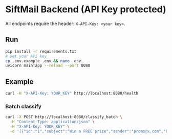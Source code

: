 
# SiftMail Backend (API Key protected)

All endpoints require the header: `X-API-Key: <your key>`.

## Run
```bash
pip install -r requirements.txt
# set your API key
cp .env.example .env && nano .env
uvicorn main:app --reload --port 8080
```

## Example
```bash
curl -H "X-API-Key: YOUR_KEY" http://localhost:8080/health
```

### Batch classify
```bash
curl -X POST http://localhost:8080/classify_batch \
  -H "Content-Type: application/json" \
  -H "X-API-Key: YOUR_KEY" \
  -d '[{"id":"1","subject":"Win a FREE prize","sender":"promo@x.com","body":"Buy now"}, {"id":"2","subject":"Team update","sender":"ceo@acme.com","body":"Weekly notes"}]'
```

